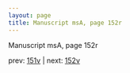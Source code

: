 ```yaml
---
layout: page
title: Manuscript msA, page 152r
---
```


Manuscript msA, page 152r

prev:  [151v](../151v) | next:  [152v](../152v)